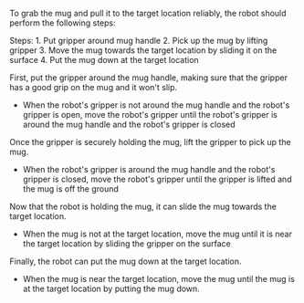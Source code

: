 To grab the mug and pull it to the target location reliably, the robot should perform the following steps:

Steps:  1. Put gripper around mug handle  2. Pick up the mug by lifting gripper  3. Move the mug towards the target location by sliding it on the surface  4. Put the mug down at the target location

First, put the gripper around the mug handle, making sure that the gripper has a good grip on the mug and it won't slip.
- When the robot's gripper is not around the mug handle and the robot's gripper is open, move the robot's gripper until the robot's gripper is around the mug handle and the robot's gripper is closed

Once the gripper is securely holding the mug, lift the gripper to pick up the mug.
- When the robot's gripper is around the mug handle and the robot's gripper is closed, move the robot's gripper until the gripper is lifted and the mug is off the ground

Now that the robot is holding the mug, it can slide the mug towards the target location.
- When the mug is not at the target location, move the mug until it is near the target location by sliding the gripper on the surface

Finally, the robot can put the mug down at the target location.
- When the mug is near the target location, move the mug until the mug is at the target location by putting the mug down.